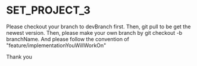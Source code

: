 # SET_PROJECT_3
Please checkout your branch to devBranch first. Then, git pull to be get the newest version. 
Then, please make your own branch by git checkout -b branchName. And please follow the convention of "feature/implementationYouWillWorkOn"

Thank you